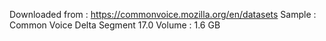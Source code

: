 Downloaded from : https://commonvoice.mozilla.org/en/datasets
Sample : Common Voice Delta Segment 17.0
Volume : 1.6 GB
